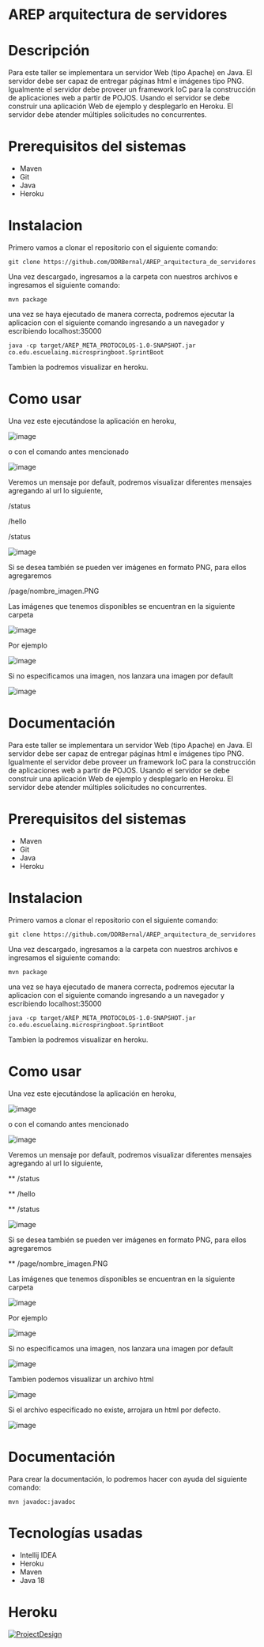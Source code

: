 # AREP arquitectura de servidores
# Descripción

Para este taller se implementara un servidor Web (tipo Apache) en Java. El servidor debe ser capaz de entregar páginas html e imágenes tipo PNG. Igualmente el servidor debe proveer un framework IoC para la construcción de aplicaciones web a partir de POJOS. Usando el servidor se debe construir una aplicación Web de ejemplo y desplegarlo en Heroku. El servidor debe atender múltiples solicitudes no concurrentes.

# Prerequisitos del sistemas
- Maven
- Git
- Java
- Heroku

# Instalacion

Primero vamos a clonar el repositorio con el siguiente comando:

`git clone https://github.com/DDRBernal/AREP_arquitectura_de_servidores`

Una vez descargado, ingresamos a la carpeta con nuestros archivos e ingresamos el siguiente comando:

`mvn package`

una vez se haya ejecutado de manera correcta, podremos ejecutar la aplicacion con el siguiente comando ingresando a un navegador y escribiendo localhost:35000

`java -cp target/AREP_META_PROTOCOLOS-1.0-SNAPSHOT.jar co.edu.escuelaing.microspringboot.SprintBoot`

Tambien la podremos visualizar en heroku.

# Como usar

Una vez este ejecutándose la aplicación en heroku, 

![image](https://user-images.githubusercontent.com/46855679/191393524-dd4f8a9d-457b-42fa-a42e-17d25af92ca2.png)

o con el comando antes mencionado

![image](https://user-images.githubusercontent.com/46855679/191393729-cef88696-f82f-426b-bf32-6f19c8a2701b.png)

Veremos un mensaje por default, podremos visualizar diferentes mensajes agregando al url lo siguiente, 

/status

/hello

/status

![image](https://user-images.githubusercontent.com/46855679/191394042-a0b91f9c-4f43-422f-82f2-c2911adb7c96.png)

Si se desea también se pueden ver imágenes en formato PNG, para ellos agregaremos 

/page/nombre_imagen.PNG

Las imágenes que tenemos disponibles se encuentran en la siguiente carpeta

![image](https://user-images.githubusercontent.com/46855679/191399023-e3c13d21-958d-4c2e-a1ed-c9e8eb3aedc6.png)

Por ejemplo 

![image](https://user-images.githubusercontent.com/46855679/191399163-40eab8ff-8e87-4705-8cb2-438f614f2740.png)

Si no especificamos una imagen, nos lanzara una imagen por default

![image](https://user-images.githubusercontent.com/46855679/191399316-080b7581-6740-4872-b560-ae97502e2b29.png)

# Documentación

Para este taller se implementara un servidor Web (tipo Apache) en Java. El servidor debe ser capaz de entregar páginas html e imágenes tipo PNG. Igualmente el servidor debe proveer un framework IoC para la construcción de aplicaciones web a partir de POJOS. Usando el servidor se debe construir una aplicación Web de ejemplo y desplegarlo en Heroku. El servidor debe atender múltiples solicitudes no concurrentes.

# Prerequisitos del sistemas
- Maven
- Git
- Java
- Heroku

# Instalacion

Primero vamos a clonar el repositorio con el siguiente comando:

`git clone https://github.com/DDRBernal/AREP_arquitectura_de_servidores`

Una vez descargado, ingresamos a la carpeta con nuestros archivos e ingresamos el siguiente comando:

`mvn package`

una vez se haya ejecutado de manera correcta, podremos ejecutar la aplicacion con el siguiente comando ingresando a un navegador y escribiendo localhost:35000

`java -cp target/AREP_META_PROTOCOLOS-1.0-SNAPSHOT.jar co.edu.escuelaing.microspringboot.SprintBoot`

Tambien la podremos visualizar en heroku.

# Como usar

Una vez este ejecutándose la aplicación en heroku,

![image](https://user-images.githubusercontent.com/46855679/191393524-dd4f8a9d-457b-42fa-a42e-17d25af92ca2.png)

o con el comando antes mencionado

![image](https://user-images.githubusercontent.com/46855679/191393729-cef88696-f82f-426b-bf32-6f19c8a2701b.png)

Veremos un mensaje por default, podremos visualizar diferentes mensajes agregando al url lo siguiente,

** /status

** /hello

** /status

![image](https://user-images.githubusercontent.com/46855679/191394042-a0b91f9c-4f43-422f-82f2-c2911adb7c96.png)

Si se desea también se pueden ver imágenes en formato PNG, para ellos agregaremos

** /page/nombre_imagen.PNG

Las imágenes que tenemos disponibles se encuentran en la siguiente carpeta

![image](https://user-images.githubusercontent.com/46855679/191399023-e3c13d21-958d-4c2e-a1ed-c9e8eb3aedc6.png)

Por ejemplo

![image](https://user-images.githubusercontent.com/46855679/191399163-40eab8ff-8e87-4705-8cb2-438f614f2740.png)

Si no especificamos una imagen, nos lanzara una imagen por default

![image](https://user-images.githubusercontent.com/46855679/191399316-080b7581-6740-4872-b560-ae97502e2b29.png)

Tambien podemos visualizar un archivo html

![image](https://user-images.githubusercontent.com/46855679/191414150-a3a3ea9e-9155-424b-8292-3a25035f03c2.png)

Si el archivo especificado no existe, arrojara un html por defecto.

![image](https://user-images.githubusercontent.com/46855679/191414095-47003d7d-fe2d-445e-97c1-ce24543fd73a.png)

# Documentación

Para crear la documentación, lo podremos hacer con ayuda del siguiente comando:

`mvn javadoc:javadoc`

# Tecnologías usadas

- Intellij IDEA
- Heroku 
- Maven
- Java 18

# Heroku

[![ProjectDesign](https://www.herokucdn.com/deploy/button.png)](https://areparquitectura.herokuapp.com/)
















